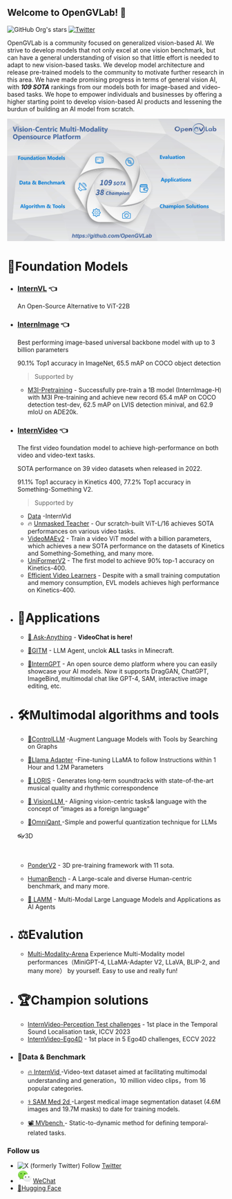 ## Welcome to OpenGVLab! 👋

<!--

**Here are some ideas to get you started:**

🙋‍♀️ A short introduction - what is your organization all about?
🌈 Contribution guidelines - how can the community get involved?
👩‍💻 Useful resources - where can the community find your docs? Is there anything else the community should know?
🍿 Fun facts - what does your team eat for breakfast?
🧙 Remember, you can do mighty things with the power of [Markdown](https://docs.github.com/github/writing-on-github/getting-started-with-writing-and-formatting-on-github/basic-writing-and-formatting-syntax)
-->

![GitHub Org's stars](https://img.shields.io/github/stars/opengvlab?style=social)
[![Twitter](https://img.shields.io/twitter/url?style=social&url=https%3A%2F%2Ftwitter.com%2Fopengvlab)](https://twitter.com/opengvlab)

OpenGVLab is a community focused on generalized vision-based AI. We strive to develop models that not only excel at one vision benchmark, but can have a general understanding of vision so that little effort is needed to adapt to new vision-based tasks. We develop model architecture and release pre-trained models to the community to motivate further research in this area. We have made promising progress in terms of general vision AI, with ***109 SOTA*** rankings from our models both for image-based and video-based tasks. We hope to empower individuals and businesses by offering a higher starting point to develop vision-based AI products and lessening the burdun of building an AI model from scratch.


![Vision-Centric Multi-Modality Opensource Platform](./profile/platform.png)

# 🚀Foundation Models

* ### [InternVL](https://github.com/OpenGVLab/InternVL) 👈

  An Open-Source Alternative to ViT-22B

* ### [InternImage](https://github.com/OpenGVLab/InternImage) 👈

  Best performing image-based universal backbone model with up to 3 billion parameters
  
  90.1% Top1 accuracy in ImageNet, 65.5 mAP on COCO object detection

  > Supported by
  
  <!-- * [InternGPT](https://github.com/OpenGVLab/InternGPT) - An open source demo platform where you can easily showcase your AI models. Now it supports DragGAN, ChatGPT, ImageBind, multimodal chat like GPT-4, SAM, interactive image editing, etc.
  * [GITM](https://github.com/OpenGVLab/GITM) - A novel framework integrating Large Language Models (LLMs) with text-based knowledge and memory, aiming to create Generally Capable Agents in Minecraft.
  * [VisionLLM](https://github.com/OpenGVLab/VisionLLM) - A unified perspective for vision and language tasks by treating images as a foreign language and aligning vision-centric tasks with language tasks that can be flexibly defined and managed using language instructions. -->
  <!-- * [STM-Evaluation](https://github.com/OpenGVLab/STM-Evaluation) - A unified architecture for different spatial token mixing paradigms, and make various comparisons and analyses for these "spatial token mixers". -->
  * [M3I-Pretraining](https://github.com/OpenGVLab/M3I-Pretraining) - Successfully pre-train a 1B model (InternImage-H) with M3I Pre-training and achieve new record 65.4 mAP on COCO detection test-dev, 62.5 mAP on LVIS detection minival, and 62.9 mIoU on ADE20k.
  <!-- * [ConvMAE](https://github.com/OpenGVLab/Official-ConvMAE-Det) - Transfer learning for object detection on COCO. -->

* ### [InternVideo](https://github.com/OpenGVLab/InternVideo) 👈

  The first video foundation model to achieve high-performance on both video and video-text tasks.
  
  SOTA performance on 39 video datasets when released in 2022.
  
  91.1% Top1 accuracy in Kinetics 400, 77.2% Top1 accuracy in Something-Something V2.
  
  > Supported by

  <!-- * [LORIS](https://github.com/OpenGVLab/LORIS) - Our model generates long-term soundtracks with state-of-the-art musical quality and rhythmic correspondence
  * 🔥 [Ask-Anything](https://github.com/OpenGVLab/Ask-Anything) - A simple yet interesting tool for chatting with video -->
  * [Data](https://github.com/OpenGVLab/InternVideo/tree/main/Data) -InternVid
  * 🔥 [Unmasked Teacher](https://github.com/OpenGVLab/unmasked_teacher) - Our scratch-built ViT-L/16 achieves SOTA performances on various video tasks.
  * [VideoMAEv2](https://github.com/OpenGVLab/VideoMAEv2) - Train a video ViT model with a billion parameters, which achieves a new SOTA performance on the datasets of Kinetics and Something-Something, and many more.
  * [UniFormerV2](https://github.com/OpenGVLab/UniFormerV2) - The first model to achieve 90% top-1 accuracy on Kinetics-400.
  * [Efficient Video Learners](https://github.com/OpenGVLab/efficient-video-recognition) - Despite with a small training computation and memory consumption, EVL models achieves high performance on Kinetics-400.

* # 🌋Applications
  * [🦜 Ask-Anything](https://github.com/OpenGVLab/Ask-Anything) - **VideoChat is here!**

  * [👻GITM](https://github.com/OpenGVLab/GITM) - LLM Agent, unclok **ALL** tasks in Minecraft. 

  * [🎨InternGPT](https://github.com/OpenGVLab/InternGPT) - An open source demo platform where you can easily showcase your AI models. Now it supports DragGAN, ChatGPT, ImageBind, multimodal chat like GPT-4, SAM, interactive image editing, etc.

* # 🛠️Multimodal algorithms and tools
  * [🤖ControlLLM](https://github.com/OpenGVLab/ControlLLM) -Augment Language Models with Tools by Searching on Graphs 

  * [🦙Llama Adapter](https://github.com/OpenGVLab/LLaMA-Adapter) -Fine-tuning LLaMA to follow Instructions within 1 Hour and 1.2M Parameters
  
  * [🎵 LORIS](https://github.com/OpenGVLab/LORIS) - Generates long-term soundtracks with state-of-the-art musical quality and rhythmic correspondence

  * [👀 VisionLLM ](https://github.com/OpenGVLab/VisionLLM) - Aligning vision-centric tasks& language with the concept of “images as a foreign language” 

  * [🧩OmniQant ](https://github.com/OpenGVLab/OmniQuant) -Simple and powerful quantization technique for LLMs


  👓3D
  
  <br />

  * [PonderV2](https://github.com/OpenGVLab/PonderV2) - 3D pre-training framework with 11 sota.

  * [HumanBench](https://github.com/OpenGVLab/HumanBench) - A Large-scale and diverse Human-centric benchmark, and many more.

  * [🐑 LAMM](https://github.com/OpenGVLab/LAMM) -  Multi-Modal Large Language Models and Applications as AI Agents

* # ⚖️Evalution

   * [Multi-Modality-Arena](https://github.com/OpenGVLab/Multi-Modality-Arena) Experience Multi-Modality model performances（MiniGPT-4, LLaMA-Adapter V2, LLaVA, BLIP-2, and many more） by yourself. Easy to use and really fun!

* # 🏆Champion solutions 

  * [InternVideo-Perception Test challenges](https://github.com/OpenGVLab/perception_test_iccv2023)  - 1st place in the Temporal Sound Localisation task, ICCV 2023
  * [InternVideo-Ego4D](https://github.com/OpenGVLab/ego4d-eccv2022-solutions) - 1st place in 5 Ego4D challenges, ECCV 2022

* ### 📏Data & Benchmark

  * [🔥 InternVid ](https://github.com/OpenGVLab/InternVideo/tree/main/Data/InternVid)  -Video-text dataset aimed at facilitating multimodal understanding and generation，10 million video clips，from 16 popular categories.

  * [⚕️ SAM Med 2d ](https://github.com/OpenGVLab/SAM-Med2D)  -Largest medical image segmentation dataset (4.6M images and 19.7M masks) to date for training models.

  *  [📽️ MVbench ](https://github.com/OpenGVLab/Ask-Anything/tree/main/video_chat2)  - Static-to-dynamic method for defining temporal-related tasks.

### Follow us

* ![X (formerly Twitter) Follow](https://img.shields.io/twitter/follow/:user)
 [Twitter](https://twitter.com/opengvlab)
* ![WeChat logo](./profile/icon32_wx_logo.png) [WeChat](./profile/opengv-wechat.jpeg)
* [🤗Hugging Face](https://huggingface.co/OpenGVLab)
